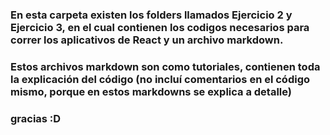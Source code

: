 ### En esta carpeta existen los folders llamados Ejercicio 2 y Ejercicio 3, en el cual contienen los codigos necesarios para correr los aplicativos de React y un archivo markdown.
### Estos archivos markdown son como tutoriales, contienen toda la explicación del código (no incluí comentarios en el código mismo, porque en estos markdowns se explica a detalle)
### gracias :D 
